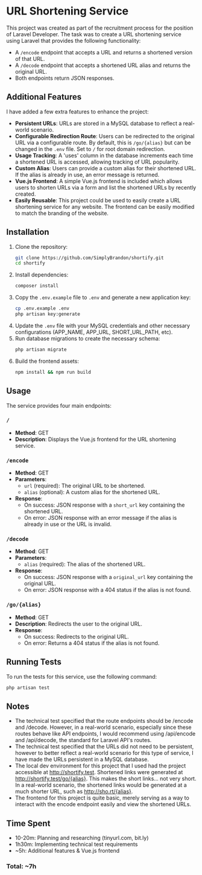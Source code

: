 # URL Shortening Service

This project was created as part of the recruitment process for the position of Laravel Developer. The task was to create a URL shortening service using Laravel that provides the following functionality:
- A `/encode` endpoint that accepts a URL and returns a shortened version of that URL.
- A `/decode` endpoint that accepts a shortened URL alias and returns the original URL.
- Both endpoints return JSON responses.

## Additional Features
I have added a few extra features to enhance the project:
- **Persistent URLs**: URLs are stored in a MySQL database to reflect a real-world scenario.
- **Configurable Redirection Route**: Users can be redirected to the original URL via a configurable route. By default, this is `/go/{alias}` but can be changed in the `.env` file. Set to `/` for root domain redirection.
- **Usage Tracking**: A 'uses' column in the database increments each time a shortened URL is accessed, allowing tracking of URL popularity.
- **Custom Alias**: Users can provide a custom alias for their shortened URL. If the alias is already in use, an error message is returned.
- **Vue.js Frontend**: A simple Vue.js frontend is included which allows users to shorten URLs via a form and list the shortened URLs by recently created.
- **Easily Reusable**: This project could be used to easily create a URL shortening service for any website. The frontend can be easily modified to match the branding of the website.

## Installation
1. Clone the repository:
    ```sh
    git clone https://github.com/SimplyBrandon/shortify.git
    cd shortify
    ```
2. Install dependencies:
    ```sh
    composer install
    ```
3. Copy the `.env.example` file to `.env` and generate a new application key:
    ```sh
    cp .env.example .env
    php artisan key:generate
    ```
4. Update the `.env` file with your MySQL credentials and other necessary configurations (APP_NAME, APP_URL, SHORT_URL_PATH, etc).
5. Run database migrations to create the necessary schema:
    ```sh
    php artisan migrate
    ```
6. Build the frontend assets:
    ```sh
    npm install && npm run build
    ```

## Usage
The service provides four main endpoints:

### `/`
- **Method**: GET
- **Description**: Displays the Vue.js frontend for the URL shortening service.

### `/encode`
- **Method**: GET
- **Parameters**:
  - `url` (required): The original URL to be shortened.
  - `alias` (optional): A custom alias for the shortened URL.
- **Response**:
  - On success: JSON response with a `short_url` key containing the shortened URL.
  - On error: JSON response with an error message if the alias is already in use or the URL is invalid.

### `/decode`
- **Method**: GET
- **Parameters**:
  - `alias` (required): The alias of the shortened URL.
- **Response**:
  - On success: JSON response with a `original_url` key containing the original URL.
  - On error: JSON response with a 404 status if the alias is not found.

### `/go/{alias}`
- **Method**: GET
- **Description**: Redirects the user to the original URL.
- **Response**:
  - On success: Redirects to the original URL.
  - On error: Returns a 404 status if the alias is not found.

## Running Tests
To run the tests for this service, use the following command:
```sh
php artisan test
```

## Notes
- The technical test specified that the route endpoints should be /encode and /decode. However, in a real-world scenario, especially since these routes behave like API endpoints, I would recommend using /api/encode and /api/decode, the standard for Laravel API's routes.
- The technical test specified that the URLs did not need to be persistent, however to better reflect a real-world scenario for this type of service, I have made the URLs persistent in a MySQL database.
- The local dev environment for this project that I used had the project accessible at http://shortify.test. Shortened links were generated at http://shortify.test/go/{alias}. This makes the short links... not very short. In a real-world scenario, the shortened links would be generated at a much shorter URL, such as http://sho.rt/{alias}.
- The frontend for this project is quite basic, merely serving as a way to interact with the encode endpoint easily and view the shortened URLs.

## Time Spent
- 10-20m: Planning and researching (tinyurl.com, bit.ly)
- 1h30m: Implementing technical test requirements
- ~5h: Additional features & Vue.js frontend
### Total: ~7h
